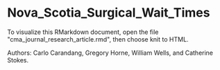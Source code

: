# Nova_Scotia_Surgical_Wait_Times

To visualize this RMarkdown document, open the file "cma_journal_research_article.rmd", then choose knit to HTML.

Authors: Carlo Carandang, Gregory Horne, William Wells, and Catherine Stokes.
